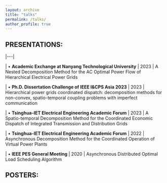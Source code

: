 ```yaml
---
layout: archive
title: "talks"
permalink: /talks/
author_profile: true
---
```


PRESENTATIONS:
-----
|---|

| • **Academic Exchange at Nanyang Technological University**                                  |                                                 2023 
| A Nested Decomposition Method for the AC Optimal Power Flow of Hierarchical Electrical Power Grids 

| • **Ph.D. Dissertation Challenge of IEEE I&CPS Asia 2023**                                   |                                                 2023 
| Hierarchical power grids coordinated dispatch: decomposition methods for non-convex, spatio-temporal coupling problems with imperfect communication 

| •	**Tsinghua-IET Electrical Engineering Academic Forum**                                     |                                                 2023 
| A Spatio-temporal Decomposition Method for the Coordinated Economic Dispatch of Integrated Transmission and Distribution Grids 

| • **Tsinghua-IET Electrical Engineering Academic Forum**                                     |                                                 2022 
| Asynchronous Decomposition Method for the Coordinated Operation of Virtual Power Plants 

| •	**IEEE PES General Meeting**                                                               |                                                 2020 
| Asynchronous Distributed Optimal Load Scheduling Algorithm 

POSTERS:
-----


